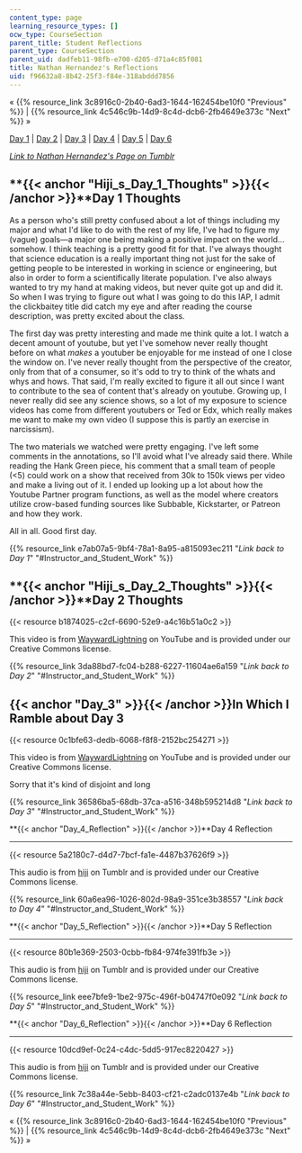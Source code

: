 ```yaml
---
content_type: page
learning_resource_types: []
ocw_type: CourseSection
parent_title: Student Reflections
parent_type: CourseSection
parent_uid: dadfeb11-98fb-e700-d205-d71a4c85f081
title: Nathan Hernandez's Reflections
uid: f96632a8-8b42-25f3-f84e-318abddd7856
---
```


« {{% resource_link 3c8916c0-2b40-6ad3-1644-162454be10f0 "Previous" %}} | {{% resource_link 4c546c9b-14d9-8c4d-dcb6-2fb4649e373c "Next" %}} »

[Day 1](#Hiji_s_Day_1_Thoughts) | [Day 2](#Hiji_s_Day_2_Thoughts) | [Day 3](#Day_3) | [Day 4](#Day_4_Reflection) | [Day 5](#Day_5_Reflection) | [Day 6](#Day_6_Reflection)

[_Link to_ _Nathan Hernandez's Page on Tumblr_](http://mit219.tumblr.com/tagged/hiji)

**{{< anchor "Hiji_s_Day_1_Thoughts" >}}{{< /anchor >}}**Day 1 Thoughts
-----------------------------------------------------------------------

As a person who's still pretty confused about a lot of things including my major and what I'd like to do with the rest of my life, I've had to figure my (vague) goals—a major one being making a positive impact on the world…somehow. I think teaching is a pretty good fit for that. I've always thought that science education is a really important thing not just for the sake of getting people to be interested in working in science or engineering, but also in order to form a scientifically literate population. I've also always wanted to try my hand at making videos, but never quite got up and did it. So when I was trying to figure out what I was going to do this IAP, I admit the clickbaitey title did catch my eye and after reading the course description, was pretty excited about the class.

The first day was pretty interesting and made me think quite a lot. I watch a decent amount of youtube, but yet I've somehow never really thought before on what _makes_ a youtuber be enjoyable for me instead of one I close the window on. I've never really thought from the perspective of the creator, only from that of a consumer, so it's odd to try to think of the whats and whys and hows. That said, I'm really excited to figure it all out since I want to contribute to the sea of content that's already on youtube. Growing up, I never really did see any science shows, so a lot of my exposure to science videos has come from different youtubers or Ted or Edx, which really makes me want to make my own video (I suppose this is partly an exercise in narcissism).

The two materials we watched were pretty engaging. I've left some comments in the annotations, so I'll avoid what I've already said there. While reading the Hank Green piece, his comment that a small team of people (\<5) could work on a show that received from 30k to 150k views per video and make a living out of it. I ended up looking up a lot about how the Youtube Partner program functions, as well as the model where creators utilize crow-based funding sources like Subbable, Kickstarter, or Patreon and how they work.

All in all. Good first day.

{{% resource_link e7ab07a5-9bf4-78a1-8a95-a815093ec211 "_Link back to Day 1_" "#Instructor_and_Student_Work" %}}

**{{< anchor "Hiji_s_Day_2_Thoughts" >}}{{< /anchor >}}**Day 2 Thoughts
-----------------------------------------------------------------------

{{< resource b1874025-c2cf-6690-52e9-a4c16b51a0c2 >}}

This video is from [WaywardLightning](https://www.youtube.com/channel/UC1vNk_LtxsFjmerk7_M7HJg) on YouTube and is provided under our Creative Commons license.

{{% resource_link 3da88bd7-fc04-b288-6227-11604ae6a159 "_Link back to Day 2_" "#Instructor_and_Student_Work" %}}

{{< anchor "Day_3" >}}{{< /anchor >}}In Which I Ramble about Day 3
------------------------------------------------------------------

{{< resource 0c1bfe63-dedb-6068-f8f8-2152bc254271 >}}

This video is from [WaywardLightning](https://www.youtube.com/channel/UC1vNk_LtxsFjmerk7_M7HJg) on YouTube and is provided under our Creative Commons license.

Sorry that it's kind of disjoint and long

{{% resource_link 36586ba5-68db-37ca-a516-348b595214d8 "_Link back to Day 3_" "#Instructor_and_Student_Work" %}}

**{{< anchor "Day_4_Reflection" >}}{{< /anchor >}}**Day 4 Reflection  

-----------------------------------------------------------------------

{{< resource 5a2180c7-d4d7-7bcf-fa1e-4487b37626f9 >}}

This audio is from [hiji](http://mit219.tumblr.com/tagged/hiji) on Tumblr and is provided under our Creative Commons license.

{{% resource_link 60a6ea96-1026-802d-98a9-351ce3b38557 "_Link back to Day 4_" "#Instructor_and_Student_Work" %}}

**{{< anchor "Day_5_Reflection" >}}{{< /anchor >}}**Day 5 Reflection  

-----------------------------------------------------------------------

{{< resource 80b1e369-2503-0cbb-fb84-974fe391fb3e >}}

This audio is from [hiji](http://mit219.tumblr.com/tagged/hiji) on Tumblr and is provided under our Creative Commons license.

{{% resource_link eee7bfe9-1be2-975c-496f-b04747f0e092 "_Link back to Day 5_" "#Instructor_and_Student_Work" %}}

**{{< anchor "Day_6_Reflection" >}}{{< /anchor >}}**Day 6 Reflection  

-----------------------------------------------------------------------

{{< resource 10dcd9ef-0c24-c4dc-5dd5-917ec8220427 >}}

This audio is from [hiji](http://mit219.tumblr.com/tagged/hiji) on Tumblr and is provided under our Creative Commons license.

{{% resource_link 7c38a44e-5ebb-8403-cf21-c2adc0137e4b "_Link back to Day 6_" "#Instructor_and_Student_Work" %}}

« {{% resource_link 3c8916c0-2b40-6ad3-1644-162454be10f0 "Previous" %}} | {{% resource_link 4c546c9b-14d9-8c4d-dcb6-2fb4649e373c "Next" %}} »